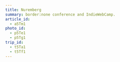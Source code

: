 ```yaml
---
title: Nuremberg
summary: border:none conference and IndieWebCamp.
article_id:
  - a5Tm1
photo_id:
  - p5Te1
  - p5Tg1
trip_id:
  - t5Ta1
  - t5Tf1
---
```

